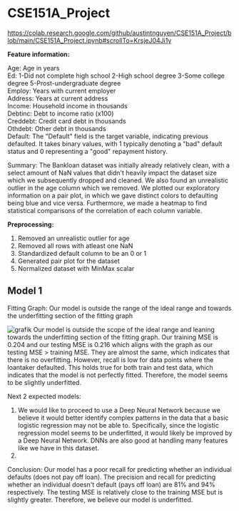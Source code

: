 # CSE151A_Project

https://colab.research.google.com/github/austintnguyen/CSE151A_Project/blob/main/CSE151A_Project.ipynb#scrollTo=KrsjeJ04Ji1y

**Feature information:**

Age: Age in years  
Ed: 1-Did not complete high school 2-High school degree 3-Some college degree 5-Prost-undergraduate degree  
Employ: Years with current employer  
Address: Years at current address  
Income: Household income in thousands  
Debtinc: Debt to income ratio (x100)  
Creddebt: Credit card debt in thousands  
Othdebt: Other debt in thousands  
Default: The "Default" field is the target variable, indicating previous defaulted. It takes binary values, with 1 typically denoting a "bad" default status and 0 representing a "good" repayment history.  

Summary: The Bankloan dataset was initially already relatively clean, with a select amount of NaN values that didn't heavily impact the dataset size which we subsequently dropped and cleaned. We also found an unrealistic outlier in the age column which we removed. We plotted our exploratory information on a pair plot, in which we gave distinct colors to defaulting being blue and vice versa. Furthermore, we made a heatmap to find statistical comparisons of the correlation of each column variable.

**Preprocessing:**
1. Removed an unrealistic outlier for age
2. Removed all rows with atleast one NaN
3. Standardized default column to be an 0 or 1
4. Generated pair plot for the dataset
5. Normalized dataset with MinMax scalar

## Model 1

Fitting Graph: Our model is outside the range of the ideal range and towards the underfitting section of the fitting graph

![grafik](https://github.com/austintnguyen/CSE151A_Project/assets/74422644/bf36c227-a93e-4252-b274-559cb981f009)
Our model is outside the scope of the ideal range and leaning towards the underfitting section of the fitting graph. Our training MSE is 0.204 and our testing MSE is 0.216 which aligns with the graph as our testing MSE > training MSE. They are almost the same, which indicates that there is no overfitting. However, recall is low for data points where the loantaker defaulted. This holds true for both train and test data, which indicates that the model is not perfectly fitted. Therefore, the model seems to be slightly underfitted.

Next 2 expected models:

1. We would like to proceed to use a Deep Neural Network because we believe it would better identify complex patterns in the data that a basic logistic regression may not be able to. Specifically, since the logistic regression model seems to be underfitted, it would likely be improved by a Deep Neural Network. DNNs are also good at handling many features like we have in this dataset.
2.

Conclusion: Our model has a poor recall for predicting whether an individual defaults (does not pay off loan). The precision and recall for predicting whether an individual doesn't default (pays off loan) are 81% and 94% respectively. The testing MSE is relatively close to the training MSE but is slightly greater. Therefore, we believe our model is underfitted.
